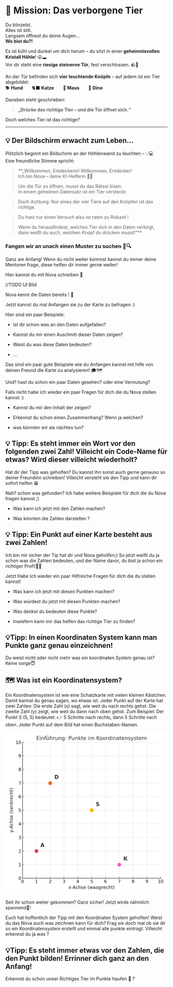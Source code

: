

# 🧭 Mission: Das verborgene Tier

Du blinzelst.  
Alles ist still.  
Langsam öffnest du deine Augen…  
**Wo bist du?!**

Es ist kühl und dunkel um dich herum – du sitzt in einer **geheimnisvollen Kristall Höhle**! 😮🕳️  
Vor dir steht eine **riesige steinerne Tür**, fest verschlossen. 🪨🚪

An der Tür befinden sich **vier leuchtende Knöpfe** – auf jedem ist ein Tier abgebildet:  
🐕 **Hund**  🐈‍⬛ **Katze**  🐁 **Maus**  🦖 **Dino**

Daneben steht geschrieben:  
> **„Drücke das richtige Tier – und die Tür öffnet sich.“**

Doch welches Tier ist das richtige?

---

## 💡 Der Bildschirm erwacht zum Leben…

Plötzlich beginnt ein Bildschirm an der Höhlenwand zu leuchten – 💡💻  
Eine freundliche Stimme spricht:

> **„Willkommen, Entdeckerin! Willkommen, Entdecker!  
> Ich bin Nova – deine KI-Helferin 🤖✨  
>  
> Um die Tür zu öffnen, musst du das Rätsel lösen.  
> In einem geheimen Datensatz ist ein Tier versteckt.  

> Doch Achtung: Nur eines der vier Tiere auf den Knöpfen ist das richtige. 

> Du hast nur einen Versuch also ist raten zu Riskant !
>  
> Wenn du herausfindest, welches Tier sich in den Daten verbirgt,  
> dann weißt du auch, welchen Knopf du drücken musst!“**



### Fangen wir an unach einen Muster zu suchen 👀🔍

Ganz am Anfang! Wenn du nicht weiter kommst kannst du immer deine Mentoren frage, diese helfen dir immer gerne weiter! 

Hier kannst du mit Nova schreiben 💬

//TODO UI Bild 

Nova kennt die Daten  bereits ! 🎉

Jetzt kannst du mal Anfangen sie zu der Karte zu befragen :) 

Hier sind ein paar Beispiele: 
-   Ist dir schon was an den Daten aufgefallen? 

- Kannst du mir einen Auschnitt dieser Daten zeigen? 

-  Weist du was diese Daten bedeuten? 

- ...

Das sind ein paar gute Beispiele wie du Anfangen kannst mit hilfe von deinen Freund die Karte zu analysieren! 🎓🗺️

Und? hast du schon ein paar Daten gesehen? oder eine Vermutung? 

Falls nicht habe ich wieder ein paar Fragen für dich die du Nova stellen kannst :)
- Kannst du mir den Inhalt der zeigen?

- Erkennst du schon einen Zusammenhang? Wenn ja welchen? 

-  was könnten wir als nächtes tun? 

## 💡 Tipp: Es steht immer ein Wort vor den folgenden zwei Zahl! Villeicht ein Code-Name für etwas? Wird dieser villeicht wiederholt?


Hat dir der Tipp was geholfen? Du kannst ihn sonst auch gerne genauso so deiner Freundinn schreiben! Villeicht versteht sie den Tipp und kann dir sofort helfen 😁

Nah? schon was gefunden? Ich habe weitere Beispiele für dich die du Nova fragen kannst ;) 
-  Was kann ich jetzt mit den Zahlen machen? 

- Was könnten die Zahlen darstellen ? 

## 💡 Tipp: Ein Punkt auf einer Karte besteht aus zwei Zahlen! 

Ich bin mir sicher der Tip hat dir und Nova geholfen;) So jetzt weißt du ja schon was die Zahlen bedeuten, und der Name davor, du bist ja schon ein richtiger Profi!👌🏼 

Jetzt Habe ich wieder ein paar Hilfreiche Fragen für dich die du stellen kannst! 
- Was kann ich jetzt mit diesen Punkten machen? 

- Was würdest du jetzt mit diesen Punkten machen? 

- Was denkst du bedeuten diese Punkte? 

- Inwiefern kann mir das helfen das richtige Tier zu finden? 

## 💡Tipp: In einen Koordinaten System kann man Punkte ganz genau einzeichnen! 

Du weist nicht oder nicht mehr was ein koordinaten System genau ist? Keine sorge😇

## 🗺️ Was ist ein Koordinatensystem?
Ein Koordinatensystem ist wie eine Schatzkarte mit vielen kleinen Kästchen.
Damit kannst du genau sagen, wo etwas ist.
Jeder Punkt auf der Karte hat zwei Zahlen:
Die erste Zahl (x) sagt, wie weit du nach rechts gehst.
Die zweite Zahl (y) zeigt, wie weit du dann nach oben gehst.
Zum Beispiel:
Der Punkt S (5, 5) bedeutet:
👉 5 Schritte nach rechts, dann 5 Schritte nach oben.
Jeder Punkt auf dem Bild hat einen Buchstaben-Namen.

![Koordinatensystem](images/koordinatensystem_kinder.png)

Seit ihr schon weiter gekommen? 
Ganz sicher! Jetzt wirds nähmlich spannend🧐!

Euch hat hoffentlich der Tipp mit den Koordinaten System geholfen!
Weist du das Nova auch was zeichnen kann für dich? 
Frag sie doch mal ob sie dir so ein Koordinatensystem erstellt und einmal alle punkte eintragt. 
Villeicht erkennst du ja was ? 

## 💡Tipp: Es steht immer etwas vor den Zahlen, die den Punkt bilden! Errinner dich ganz an den Anfang!

Erkennst du schon unser Richtiges Tier im Punkte haufen 🤩 ? 



